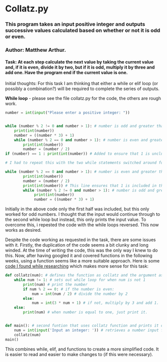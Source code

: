 # Collatz.py 
### This program takes an input positive integer and outputs successive values calculated based on whether or not it is odd or even. 
### Author: Matthew Arthur. 

#### Task: At each step calculate the next value by taking the current value and, if it is even, divide it by two, but if it is odd, multiply it by three and add one. Have the program end if the current value is one. 

Initial thoughts: 
For this task I am thinking that either a while or elif loop (or possibly a combination?) will be required to complete the series of outputs. 

**While loop** - please see the file collatz.py for the code, the others are rough work. 
```python
number = int(input("Please enter a positive integer: "))


while (number % 2 != 0 and number > 1): # number is odd and greater than 1
    print(int(number))
    number = ((number * 3) + 1)
    while (number % 2 == 0 and number > 1): # number is even and greater than 1
        print(int(number))
        number = (number / 2)
if (number) == 1 : print(int(number)) # Added to ensure that 1 is uncluded in output numbers, without this line the output stops at 2. The if statement stops an even input number from outputting twice in output set of numbers. 

# I had to repeat this with the two while statements switched around for an even input. 

while (number % 2 == 0 and number > 1): # number is even and greater than 1
        print(int(number))
        number = (number / 2)
        print(int(number)) # This line ensures that 1 is included in the output numbers, without it the output set stops at 2. 
        while (number % 2 != 0 and number > 1): # number is odd and greater than 1
             print(int(number))
             number = ((number * 3) + 1)    
```
Initially in the above code only the first half was included, but this only worked for odd numbers. I thought that the input would continue through to the second while loop but instead, this only prints the input value. To overcome this, i repested the code with the while loops reversed. This now works as desired. 

Despite the code working as requested in the task, there are some issues with it. Firstly, the duplication of the code seems a bit clunky and long winded. At the time of writing the code, this was the only way I knew to do this. Now, after having googled it and covered functions in the following weeks, using a function seems like a more suitable approach. Here is some [code I found while researching](https://www.webucator.com/article/collatz-conjecture-in-python/) which makes more sense for this task:

```python 
def collatz(num): # defines the function as collatz and the argument as num
    while num != 1: # sets out while loop for when num is not 1
        print(num) # print the number
        if num % 2 == 0: # if the number is even: 
            num = int(num / 2) # divide the number by 2
        else:
            num = int(3 * num + 1) # if not, multiply by 3 and add 1. 
    else:
        print(num) # when number is equal to one, just print it. 


def main(): # second funtion that uses collatz function and prints it out after asking for an input
    num = int(input('Input an integer: ')) # retrieves a number input for the argument 
    collatz(num)
main()
```
This combines while, elif, and functions to create a more simplified code. It is easier to read and easier to make changes to (if this were necessary). 

